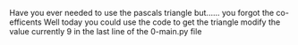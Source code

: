 Have you ever needed to use the pascals triangle but...... you forgot the co-efficents
Well today you could use the code to get the triangle modify the value currently 9 in the last line of the 0-main.py file
